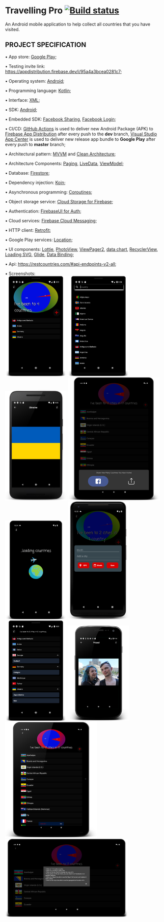 # Travelling Pro [![Build status](https://build.appcenter.ms/v0.1/apps/add3e42d-20e7-466d-9300-e42abf3e6b76/branches/master/badge)](https://appcenter.ms)

An Android mobile application to help collect all countries that you have visited.

## PROJECT SPECIFICATION

• App store:
[Google Play](https://play.google.com/store/apps/details?id=io.github.turskyi.travellingpro);

• Testing invite link: https://appdistribution.firebase.dev/i/95a4a3bcea0281c7;

• Operating system: [Android](https://www.android.com/);

• Programming language: [Kotlin](https://kotlinlang.org/);

• Interface: [XML](https://developer.android.com/guide/topics/ui/declaring-layout);

• SDK: [Android](https://developer.android.com/studio/intro);

• Embedded SDK: [Facebook Sharing](https://developers.facebook.com/docs/sharing/android),
[Facebook Login](https://developers.facebook.com/docs/facebook-login/overview);

• CI/CD: [GitHub Actions](https://docs.github.com/en/actions) is used to deliver new Android
Package (APK) to [Firebase App Distribution](https://firebase.google.com/docs/app-distribution)
after every push to the **dev** branch,
[Visual Studio App Center](https://docs.microsoft.com/en-us/appcenter/) is used to deliver new
release app bundle to **Google Play** after every push to **master** branch;

• Architectural pattern: [MVVM](https://en.wikipedia.org/wiki/Model%E2%80%93view%E2%80%93viewmodel)
and
[Clean Architecture](https://blog.cleancoder.com/uncle-bob/2012/08/13/the-clean-architecture.html);

• Architecture Components:
[Paging](https://developer.android.com/topic/libraries/architecture/paging),
[LiveData](https://developer.android.com/topic/libraries/architecture/livedata),
[ViewModel](https://developer.android.com/topic/libraries/architecture/viewmodel);

• Database: [Firestore](https://firebase.google.com/docs/firestore);

• Dependency injection: [Koin](https://insert-koin.io/docs/reference/introduction);

• Asynchronous programming: [Coroutines](https://developer.android.com/kotlin/coroutines);

• Object storage service: [Cloud Storage for Firebase](https://firebase.google.com/docs/storage);

• Authentication: [FirebaseUI for Auth](https://firebase.google.com/docs/auth/android/firebaseui);

• Cloud services: [Firebase Cloud Messaging](https://firebase.google.com/docs/cloud-messaging);

• HTTP client: [Retrofit](https://square.github.io/retrofit/);

• Google Play services: [Location](https://developer.android.com/training/location);

• UI components: [Lottie](https://lottiefiles.com/what-is-lottie),
[PhotoView](https://github.com/Baseflow/PhotoView),
[ViewPager2](https://developer.android.com/jetpack/androidx/releases/viewpager2),
[data chart](https://weeklycoding.com/mpandroidchart/),
[RecyclerView](http://www.recyclerview.org/),
[Loading SVG](https://github.com/corouteam/GlideToVectorYou),
[Glide](https://bumptech.github.io/glide/),
[Data Binding](https://developer.android.com/topic/libraries/data-binding);

• Api: https://restcountries.com/#api-endpoints-v2-all;

• Screenshots:  
<img src="screenshots/device-2020-06-05-085243.png" width="200" >
<img src="screenshots/device-2020-06-05-085456.png" width="200" >
<img src="screenshots/device-2020-06-05-090524.png" width="200" >
<img src="screenshots/device-2020-06-28-164528.png" width="300" >
<img src="screenshots/device-2020-10-18-103522.png" width="200" >
<img src="screenshots/device-2020-10-18-103111.png" width="200" >
<img src="screenshots/device-2020-06-05-090129.png" width="200" >
<img src="screenshots/device-2020-06-05-091508.png" width="200" >
<img src="screenshots/device-2020-06-05-094730.png" width="300" >
<img src="screenshots/device-2020-06-28-162902.png" width="400" >

